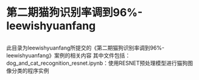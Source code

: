 ﻿# 第二期猫狗识别率调到96%-leewishyuanfang
## 
此目录为leewishyuanfang所提交的《第二期猫狗识别率调到96%-leewishyuanfang》案例的相关内容
其中文件包括：
dog_and_cat_recognition_resnet.ipynb：使用RESNET预处理模型进行猫狗图像分类的程序实例

